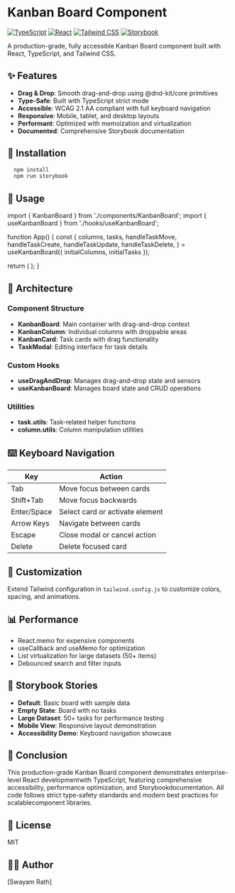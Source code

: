 # Kanban Board Component

[![TypeScript](https://img.shields.io/badge/TypeScript-5.0-blue)](https://www.typescriptlang.org/)
[![React](https://img.shields.io/badge/React-18.2-61dafb)](https://reactjs.org/)
[![Tailwind CSS](https://img.shields.io/badge/Tailwind-3.3-38bdf8)](https://tailwindcss.com/)
[![Storybook](https://img.shields.io/badge/Storybook-7.0-ff4785)](https://storybook.js.org/)

A production-grade, fully accessible Kanban Board component built with React, TypeScript, and Tailwind CSS.

## ✨ Features

- **Drag & Drop**: Smooth drag-and-drop using @dnd-kit/core primitives
- **Type-Safe**: Built with TypeScript strict mode
- **Accessible**: WCAG 2.1 AA compliant with full keyboard navigation
- **Responsive**: Mobile, tablet, and desktop layouts
- **Performant**: Optimized with memoization and virtualization
- **Documented**: Comprehensive Storybook documentation

## 🚀 Installation
```bash
  npm install
  npm run storybook
```

## 📖 Usage

import { KanbanBoard } from './components/KanbanBoard';
import { useKanbanBoard } from './hooks/useKanbanBoard';

function App() {
  const {
    columns,
    tasks,
    handleTaskMove,
    handleTaskCreate,
    handleTaskUpdate,
    handleTaskDelete,
  } = useKanbanBoard({ initialColumns, initialTasks });

  return (
    <KanbanBoard 
    columns={columns}
    tasks={tasks} 
    onTaskMove={handleTaskMove} 
    onTaskCreate={handleTaskCreate} 
    onTaskUpdate={handleTaskUpdate} 
    onTaskDelete={handleTaskDelete} />
  );
}


## 🎯 Architecture

### Component Structure

- **KanbanBoard**: Main container with drag-and-drop context
- **KanbanColumn**: Individual columns with droppable areas
- **KanbanCard**: Task cards with drag functionality
- **TaskModal**: Editing interface for task details

### Custom Hooks

- **useDragAndDrop**: Manages drag-and-drop state and sensors
- **useKanbanBoard**: Manages board state and CRUD operations

### Utilities

- **task.utils**: Task-related helper functions
- **column.utils**: Column manipulation utilities

## ⌨️ Keyboard Navigation

| Key       | Action                                |
|-----------|---------------------------------------|
| Tab       | Move focus between cards              |
| Shift+Tab | Move focus backwards                  |
| Enter/Space | Select card or activate element     |
| Arrow Keys| Navigate between cards                |
| Escape    | Close modal or cancel action          |
| Delete    | Delete focused card                   |

## 🎨 Customization

Extend Tailwind configuration in `tailwind.config.js` to customize colors, spacing, and animations.

## 📊 Performance

- React.memo for expensive components
- useCallback and useMemo for optimization
- List virtualization for large datasets (50+ items)
- Debounced search and filter inputs

## 🧪 Storybook Stories

- **Default**: Basic board with sample data
- **Empty State**: Board with no tasks
- **Large Dataset**: 50+ tasks for performance testing
- **Mobile View**: Responsive layout demonstration
- **Accessibility Demo**: Keyboard navigation showcase

## 🧾 Conclusion

This production-grade Kanban Board component demonstrates enterprise-level React developmentwith TypeScript, featuring comprehensive accessibility, performance optimization, and Storybookdocumentation. All code follows strict type-safety standards and modern best practices for scalablecomponent libraries.

## 📝 License

MIT

## 👨‍💻 Author

[Swayam Rath]
